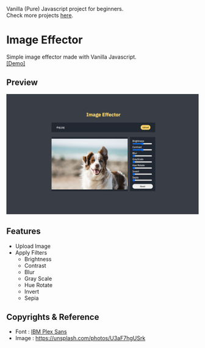 Vanilla (Pure) Javascript project for beginners.  
Check more projects [here](https://github.com/coachoox/vanilla-js-projects).

# Image Effector

Simple image effector made with Vanilla Javascript.  
[[Demo]](https://coachoox.github.io/js-image-effector/)  

## Preview

![](./images/preview.png)

## Features

-   Upload Image
-   Apply Filters
    -   Brightness
    -   Contrast
    -   Blur
    -   Gray Scale
    -   Hue Rotate
    -   Invert
    -   Sepia

## Copyrights & Reference

-   Font : [IBM Plex Sans](https://fonts.google.com/specimen/IBM+Plex+Sans?preview.text_type=custom)
-   Image : https://unsplash.com/photos/U3aF7hgUSrk
